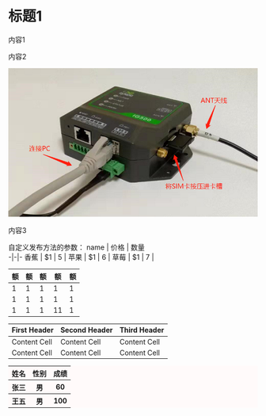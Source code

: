 # 标题1
内容1  

内容2  

![](images/2019-11-29-16-18-51.png)  

内容3

自定义发布方法的参数：
name | 价格 |  数量  
-|-|-
香蕉 | $1 | 5 |
苹果 | $1 | 6 |
草莓 | $1 | 7 |

|   额|  额 |额   |  额 | 额  |
|---|---|---|---|---|
| 1  | 1  |  1 | 1  |  1 |
|  1 | 1  |  1 | 1  |  1 |
|  1 | 1  |  1 | 11  | 1  |

First Header | Second Header | Third Header
------------ | ------------- | ------------
Content Cell | Content Cell  | Content Cell
Content Cell | Content Cell  | Content Cell

<table bgcolor="#FFFAFA">
    <thead>
        <tr>
            <th>姓名</th>
            <th>性别</th>
            <th>成绩</th>
        </tr>
    </thead>
    <tbody>
        <tr>
            <th>张三</th>
            <th>男</th>
            <th>60</th>
        </tr>
        <tr>
            <th>王五</th>
            <th>男</th>
            <th>100</th>
        </tr>
    </tbody>
</table>
